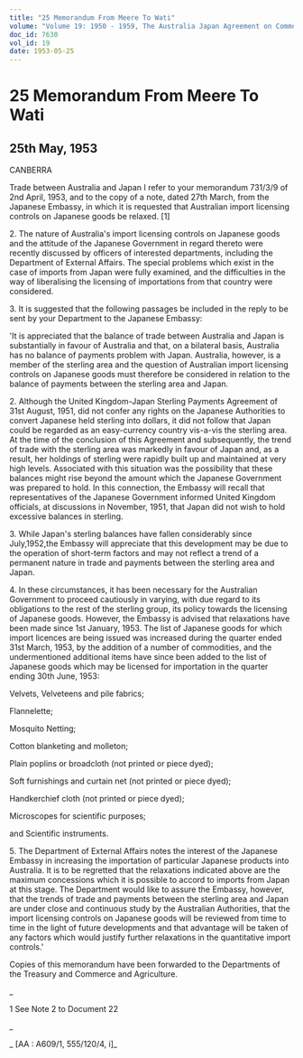 ```yaml
---
title: "25 Memorandum From Meere To Wati"
volume: "Volume 19: 1950 - 1959, The Australia Japan Agreement on Commerce"
doc_id: 7630
vol_id: 19
date: 1953-05-25
---
```


# 25 Memorandum From Meere To Wati

## 25th May, 1953

CANBERRA

Trade between Australia and Japan I refer to your memorandum 731/3/9 of 2nd April, 1953, and to the copy of a note, dated 27th March, from the Japanese Embassy, in which it is requested that Australian import licensing controls on Japanese goods be relaxed. [1]

2\. The nature of Australia's import licensing controls on Japanese goods and the attitude of the Japanese Government in regard thereto were recently discussed by officers of interested departments, including the Department of External Affairs. The special problems which exist in the case of imports from Japan were fully examined, and the difficulties in the way of liberalising the licensing of importations from that country were considered.

3\. It is suggested that the following passages be included in the reply to be sent by your Department to the Japanese Embassy:

'It is appreciated that the balance of trade between Australia and Japan is substantially in favour of Australia and that, on a bilateral basis, Australia has no balance of payments problem with Japan. Australia, however, is a member of the sterling area and the question of Australian import licensing controls on Japanese goods must therefore be considered in relation to the balance of payments between the sterling area and Japan.

2\. Although the United Kingdom-Japan Sterling Payments Agreement of 31st August, 1951, did not confer any rights on the Japanese Authorities to convert Japanese held sterling into dollars, it did not follow that Japan could be regarded as an easy-currency country vis-a-vis the sterling area. At the time of the conclusion of this Agreement and subsequently, the trend of trade with the sterling area was markedly in favour of Japan and, as a result, her holdings of sterling were rapidly built up and maintained at very high levels. Associated with this situation was the possibility that these balances might rise beyond the amount which the Japanese Government was prepared to hold. In this connection, the Embassy will recall that representatives of the Japanese Government informed United Kingdom officials, at discussions in November, 1951, that Japan did not wish to hold excessive balances in sterling.

3\. While Japan's sterling balances have fallen considerably since July,1952,the Embassy will appreciate that this development may be due to the operation of short-term factors and may not reflect a trend of a permanent nature in trade and payments between the sterling area and Japan.

4\. In these circumstances, it has been necessary for the Australian Government to proceed cautiously in varying, with due regard to its obligations to the rest of the sterling group, its policy towards the licensing of Japanese goods. However, the Embassy is advised that relaxations have been made since 1st January, 1953. The list of Japanese goods for which import licences are being issued was increased during the quarter ended 31st March, 1953, by the addition of a number of commodities, and the undermentioned additional items have since been added to the list of Japanese goods which may be licensed for importation in the quarter ending 30th June, 1953:

Velvets, Velveteens and pile fabrics;

Flannelette;

Mosquito Netting;

Cotton blanketing and molleton;

Plain poplins or broadcloth (not printed or piece dyed);

Soft furnishings and curtain net (not printed or piece dyed);

Handkerchief cloth (not printed or piece dyed);

Microscopes for scientific purposes;

and Scientific instruments.

5\. The Department of External Affairs notes the interest of the Japanese Embassy in increasing the importation of particular Japanese products into Australia. It is to be regretted that the relaxations indicated above are the maximum concessions which it is possible to accord to imports from Japan at this stage. The Department would like to assure the Embassy, however, that the trends of trade and payments between the sterling area and Japan are under close and continuous study by the Australian Authorities, that the import licensing controls on Japanese goods will be reviewed from time to time in the light of future developments and that advantage will be taken of any factors which would justify further relaxations in the quantitative import controls.'

Copies of this memorandum have been forwarded to the Departments of the Treasury and Commerce and Agriculture.

_

1 See Note 2 to Document 22

_

_ [AA : A609/1, 555/120/4, i]_
